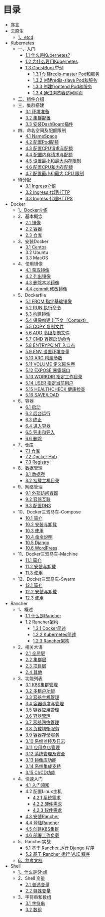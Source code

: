 # 目录

* [序言](README.md)
* 云原生
  * [1、etcd](article/DevOps/etcd.md)
* Kubernetes
  * 一、入门
    * [1.1 什么是Kubernetes?](article/Kubernetes/Chapter1/1-Introduction.md)
    * [1.2 为什么要用Kubernetes](article/Kubernetes/Chapter1/2-Whykubernetes.md)
    * [1.3 GuestBook举例](article/Kubernetes/Chapter1/3-Guestbook.md)
      * [1.3.1 创建redis-master Pod和服务](article/Kubernetes/Chapter1/3-1-redis-master.md)
      * [1.3.2 创建redis-slave Pod和服务](article/Kubernetes/Chapter1/3-2-redis-slave.md)
      * [1.3.3 创建frontend Pod和服务](article/Kubernetes/Chapter1/3-3-frontend.md)
      * [1.3.4 通过浏览器访问网页](article/Kubernetes/Chapter1/3-4-test.md)
  * [二、组件介绍](article/Kubernetes/Chapter1/1-4-assembly.md)
  * 三、集群搭建
    * [3.1 环境准备](article/Kubernetes/Chapter2/1-Prepare.md)
    * [3.2 集群配置](article/Kubernetes/Chapter2/2-Install.md)
    * [3.3 安装DashBoard插件](article/Kubernetes/Chapter2/3-Dashboard.md)
  * 四、命名空间及配额限制
    * [4.1 NameSpace](article/Kubernetes/Chapter4/1-NameSpace.md)
    * [4.2 配置Pod配额](article/Kubernetes/Chapter4/2-NameSpace-Pod.md)
    * [4.3 配置CPU请求与配额](article/Kubernetes/Chapter4/3-NameSpace-CPU.md)
    * [4.4 配置内存请求与配额](article/Kubernetes/Chapter4/4-NameSpace-MEM.md)
    * [4.5 设置最小和最大内存限制](article/Kubernetes/Chapter4/5-NameSpace-MemLimit.md)
    * [4.6 配置CPU和内存配额](article/Kubernetes/Chapter4/6-NameSpace-CPU-MEM.md)
    * [4.7 配置最小和最大 CPU 限制](article/Kubernetes/Chapter4/7-NameSpace-CPU-MEM-Limit.md)
  * 待分配
    * [3.1 Ingress介绍](article/Kubernetes/Chapter3/1-ingress.md)
    * [3.2 Ingress 代理HTTP](article/Kubernetes/Chapter3/2-ingress-http.md)
    * [3.3 Ingress 代理HTTPS](article/Kubernetes/Chapter3/3-ingress-https.md)
* Docker
  * [1、Docker介绍](article/Docker/docker.md) 
  * 2、基本概念
    * [2.1 镜像](article/Docker/Chapter2/2-1-image.md)
    * [2.2 容器](article/Docker/Chapter2/2-2-containor.md)
    * [2.3 仓库](article/Docker/Chapter2/2-3-repository.md)
  * 3、安装Docker
    * [3.1 Centos](article/Docker/Chapter3/3-1-install.md)
    * 3.2 Ubuntu
    * 3.3 MacOS
  * 4、使用镜像
    * [4.1 获取镜像](article/Docker/Chapter4/4-1-get-image.md)
    * [4.2 列出镜像](article/Docker/Chapter4/4-2-list-image.md)
    * [4.3 删除本地镜像](article/Docker/Chapter4/4-3-delete-image.md)
    * [4.4 commit 修改镜像](article/Docker/Chapter4/4-4-commit-image.md)
  * 5、Dockerfile
    * [5.1 FROM 指定基础镜像](article/Docker/Chapter5/5-1-from.md)
    * [5.2 RUN 执行命令](article/Docker/Chapter5/5-2-run.md)
    * [5.3 构建镜像](article/Docker/Chapter5/5-3-build.md)
    * [5.4 镜像构建上下文（Context）](article/Docker/Chapter5/5-4-context.md)
    * [5.5 COPY 复制文件](article/Docker/Chapter5/5-5-copy.md)
    * [5.6 ADD 高级复制文件](article/Docker/Chapter5/5-6-add.md)
    * [5.7 CMD 容器启动命令](article/Docker/Chapter5/5-7-cmd.md)
    * [5.8 ENTRYPOINT 入口点](article/Docker/Chapter5/5-8-entrypoint.md)
    * [5.9 ENV 设置环境变量](article/Docker/Chapter5/5-9-env.md)
    * [5.10 ARG 构建参数](article/Docker/Chapter5/5-10-arg.md)
    * [5.11 VOLUME 定义匿名卷](article/Docker/Chapter5/5-11-volume.md)
    * [5.12 EXPOSE 暴露端口](article/Docker/Chapter5/5-12-expose.md)
    * [5.13 WORKDIR 指定工作目录](article/Docker/Chapter5/5-13-workdir.md)
    * [5.14 USER 指定当前用户](article/Docker/Chapter5/5-14-user.md)
    * [5.15 HEALTHCHECK 健康检查](article/Docker/Chapter5/5-15-healthcheck.md)
    * [5.16 SAVE/LOAD](article/Docker/Chapter5/5-16-saveload.md)
  * 6、容器
    * [6.1 启动](article/Docker/Chapter6/6-1-start.md)  
    * [6.2 后台运行](article/Docker/Chapter6/6-2-backend.md)  
    * [6.3 终止](article/Docker/Chapter6/6-3-stop.md)  
    * [6.4 进入容器](article/Docker/Chapter6/6-4-exec.md)  
    * [6.5 导出和导入](article/Docker/Chapter6/6-5-export.md)  
    * [6.6 删除](article/Docker/Chapter6/6-6-delete.md)  
  * 7、仓库
    * [7.1 仓库](article/Docker/Chapter7/7-1-repository.md)  
    * [7.2 Docker Hub](article/Docker/Chapter7/7-2-dockerhub.md)  
    * [7.3 Registry](article/Docker/Chapter7/7-3-registry.md)  
  * 8、数据管理
    * [8.1 数据卷](article/Docker/Chapter8/8-1-volume.md)  
    * [8.2 挂载主机目录](article/Docker/Chapter8/8-2-mount.md)  
  * 9、网络管理
    * [9.1 外部访问容器](article/Docker/Chapter9/9-1-external.md)  
    * [9.2 容器互联](article/Docker/Chapter9/9-2-interconnection.md)  
    * [9.3 配置DNS](article/Docker/Chapter9/9-3-dns.md)  
  * 10、Docker三驾马车-Compose
    * [10.1 简介](article/Docker/Chapter10/10-1-base.md)  
    * [10.2 安装与卸载](article/Docker/Chapter10/10-2-install.md)  
    * [10.3 使用](article/Docker/Chapter10/10-3-use.md)  
    * [10.4 命令说明](article/Docker/Chapter10/10-4-command.md)  
    * [10.5 Django](article/Docker/Chapter10/10-5-django.md)  
    * [10.6 WordPress](article/Docker/Chapter10/10-6-wordpress.md)  
  * 11、Docker三驾马车-Machine
    * [11.1 简介](article/Docker/Chapter11/11-1-base.md)  
    * [11.2 安装与卸载](article/Docker/Chapter11/11-2-install.md)  
    * [11.3 使用](article/Docker/Chapter11/11-3-use.md)  
  * 12、Docker三驾马车-Swarm
    * [12.1 简介](article/Docker/Chapter12/12-1-base.md)  
    * [12.2 安装与卸载](article/Docker/Chapter12/12-2-install.md)  
    * [12.3 使用](article/Docker/Chapter12/12-3-use.md)  
* Rancher
  * 1、概述
    * [1.1 什么是Rancher](article/Rancher/Chapter1/1-1-base.md)
    * 1.2 Rancher架构
      * [1.2.1 Docker简述](article/Rancher/Chapter1/1-2-1-docker.md)
      * [1.2.2 Kubernetes简述](article/Rancher/Chapter1/1-2-2-kubernetes.md)
      * [1.2.3 Rancher架构](article/Rancher/Chapter1/1-2-3-rancher.md)
  * 2、相关术语
    * [2.1 全局层](article/Rancher/Chapter2/2-1-global.md)
    * [2.2 集群层](article/Rancher/Chapter2/2-2-colony.md)
    * [2.3 项目层](article/Rancher/Chapter2/2-3-project.md)
    * [2.4 其他](article/Rancher/Chapter2/2-4-other.md)
  * 3、功能列表
    * [3.1 K8S集群管理](article/Rancher/Chapter3/3-1-k8s.md)
    * [3.2 多租户功能](article/Rancher/Chapter3/3-2-tenant.md)
    * [3.3 容器主机管理](article/Rancher/Chapter3/3-3-dockerhost.md)
    * [3.4 容器调度与管理](article/Rancher/Chapter3/3-4-dispatch.md)
    * [3.5 容器应用管理](article/Rancher/Chapter3/3-5-dockerapp.md)
    * [3.6 容器管理](article/Rancher/Chapter3/3-6-docker.md)
    * [3.7 容器网络管理](article/Rancher/Chapter3/3-7-network.md)
    * [3.8 负载均衡服务](article/Rancher/Chapter3/3-8-lb.md)
    * [3.9 容器存储服务](article/Rancher/Chapter3/3-9-storage.md)
    * [3.10 系统监控及日志](article/Rancher/Chapter3/3-10-log.md)
    * [3.11 应用商店管理](article/Rancher/Chapter3/3-11-appstore.md)
    * [3.12 系统管理及安全](article/Rancher/Chapter3/3-12-manager.md)
    * [3.13 镜像库功能](article/Rancher/Chapter3/3-13-image.md)
    * [3.14 系统集成支持](article/Rancher/Chapter3/3-14-system.md)
    * [3.15 CI/CD功能](article/Rancher/Chapter3/3-15-cicd.md)
  * 4、快速入门
    * [4.1 入门须知](article/Rancher/Chapter4/4-1-base.md)
    * 4.2 配置Linux主机
      * [4.2.1 系统需求](article/Rancher/Chapter4/4-2-1-system.md)
      * [4.2.2 硬件需求](article/Rancher/Chapter4/4-2-2-handware.md)
      * [4.2.3 软件需求](article/Rancher/Chapter4/4-2-3-software.md)
    * [4.3 安装Rancher](article/Rancher/Chapter4/4-3-install.md)
    * [4.4 登陆Rancher](article/Rancher/Chapter4/4-4-login.md)
    * [4.5 创建K8S集群](article/Rancher/Chapter4/4-5-createk8s.md)
    * [4.6 部署工作负载](article/Rancher/Chapter4/4-6-deploy.md)
  * 5、Rancher实战
    * [5.1 基于 Rancher 运行 Django 程序](article/Rancher/Chapter5/5-1-django.md)
    * [5.2 基于 Rancher 运行 VUE 程序](article/Rancher/Chapter5/5-2-vue.md)
  * [6、参考文档](article/Rancher/document.md)
* Shell
  * [1、什么是Shell](article/Shell/Chapter1/1-1-shell.md)
  * 2、Shell 变量
      * [2.1 普通变量](article/Shell/Chapter2/2-1-normal.md)
      * [2.2 特殊变量](article/Shell/Chapter2/2-2-special.md)
  * 3、字符串和数组
      * [3.1 字符串](article/Shell/Chapter3/3-1-string.md)
      * [3.2 数组](article/Shell/Chapter3/3-2-array.md)
